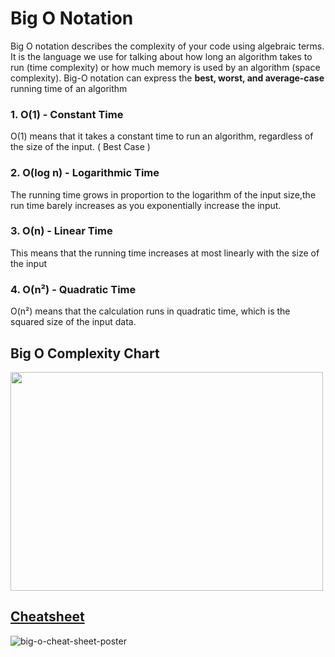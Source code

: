 # Big O Notation

Big O notation describes the complexity of your code using algebraic terms. It is the language we use for talking about how long an algorithm takes to run (time complexity) or how much memory is used by an algorithm (space complexity). Big-O notation can express the **best, worst, and average-case** running time of an algorithm

### 1. O(1) - Constant Time
O(1) means that it takes a constant time to run an algorithm, regardless of the size of the input. ( Best Case )
### 2. O(log n) - Logarithmic Time
The running time grows in proportion to the logarithm of the input size,the run time barely increases as you exponentially increase the input.
### 3. O(n) - Linear Time 
This means that the running time increases at most linearly with the size of the input
### 4. O(n²) - Quadratic Time
O(n²) means that the calculation runs in quadratic time, which is the squared size of the input data.

## Big O Complexity Chart
<img src="https://user-images.githubusercontent.com/74424757/120405280-d48c2680-c365-11eb-9273-31d93edb4201.PNG" width="500" height="350">


## [Cheatsheet](https://www.bigocheatsheet.com/)
![big-o-cheat-sheet-poster](https://user-images.githubusercontent.com/74424757/120403565-0dc29780-c362-11eb-89d4-137aef2bed65.png)

